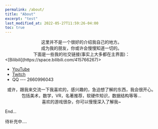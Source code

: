 ```yaml
---
permalink: /about/
title: "About"
excerpt: "test"
last_modified_at: 2022-05-27T11:59:26-04:00
toc: true
---
```


<center>这里并不是一个很好的介绍我自己的地方。</center>

<center>成为我的朋友，你或许会慢慢知道一切的。</center>

<center>下面是一些我的社交链接(事实上大多都在主界面)：</center>
<dev align=center><[Bilibili](https://space.bilibili.com/415766267)></dev>
  
- [YouTube](https://www.youtube.com/channel/UCnos4jjTR0pX69OC-m5YB1A)
- [Twitch](https://www.twitch.tv/lucierrrz)
- QQ --- 2660996043

<center>或许，跟我来交流一下我喜欢的，感兴趣的，急迫想了解的东西，我会很开心。</center>

<center>包括美术，数学，VR，名著推荐，软硬件知识，数据结构等等...</center>

<center>喜欢的游戏很杂，你可以慢慢深入了解我~</center>

End...

待补充中....
